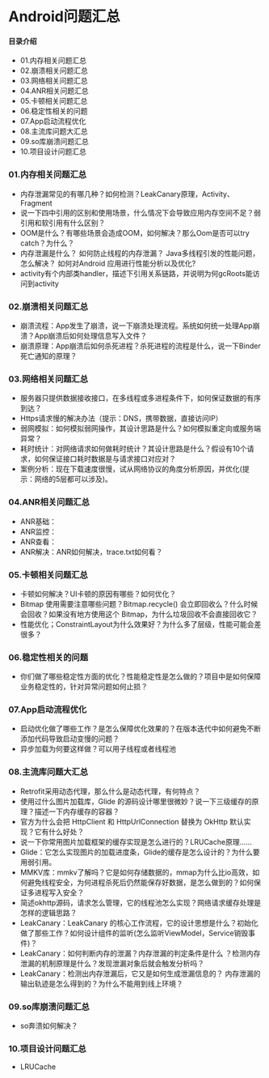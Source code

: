 # Android问题汇总
#### 目录介绍
- 01.内存相关问题汇总
- 02.崩溃相关问题汇总
- 03.网络相关问题汇总
- 04.ANR相关问题汇总
- 05.卡顿相关问题汇总
- 06.稳定性相关的问题
- 07.App启动流程优化
- 08.主流库问题大汇总
- 09.so库崩溃问题汇总
- 10.项目设计问题汇总



### 01.内存相关问题汇总
- 内存泄漏常见的有哪几种？如何检测？LeakCanary原理，Activity、Fragment
- 说一下四中引用的区别和使用场景，什么情况下会导致应用内存空间不足？弱引用和软引用有什么区别？
- OOM是什么？有哪些场景会造成OOM，如何解决？那么Oom是否可以try catch？为什么？
- 内存泄漏是什么？ 如何防止线程的内存泄漏？ Java多线程引发的性能问题，怎么解决？ 如何对Android 应用进行性能分析以及优化? 
- activity有个内部类handler，描述下引用关系链路，并说明为何gcRoots能访问到activity




### 02.崩溃相关问题汇总
- 崩溃流程：App发生了崩溃，说一下崩溃处理流程。系统如何统一处理App崩溃？App崩溃后如何处理信息写入文件？
- 崩溃原理：App崩溃后如何杀死进程？杀死进程的流程是什么，说一下Binder死亡通知的原理？



### 03.网络相关问题汇总
- 服务器只提供数据接收接口，在多线程或多进程条件下，如何保证数据的有序到达？
- Https请求慢的解决办法（提示：DNS，携带数据，直接访问IP）
- 弱网模拟：如何模拟弱网操作，其设计思路是什么？如何模拟重定向或服务端异常？
- 耗时统计：对网络请求如何做耗时统计？其设计思路是什么？假设有10个请求，如何保证接口耗时数据是与请求接口对应对？
- 案例分析：现在下载速度很慢，试从网络协议的角度分析原因，并优化(提示：网络的5层都可以涉及)。



### 04.ANR相关问题汇总
- ANR基础：
- ANR监控：
- ANR查看：
- ANR解决：ANR如何解决，trace.txt如何看？



### 05.卡顿相关问题汇总
- 卡顿如何解决？UI卡顿的原因有哪些？如何优化？
- Bitmap 使用需要注意哪些问题？Bitmap.recycle() 会立即回收么？什么时候会回收？如果没有地方使用这个 Bitmap，为什么垃圾回收不会直接回收它？
- 性能优化；ConstraintLayout为什么效果好？为什么多了层级，性能可能会差很多？
  


### 06.稳定性相关的问题
- 你们做了哪些稳定性方面的优化？性能稳定性是怎么做的？项目中是如何保障业务稳定性的，针对异常问题如何止损？


### 07.App启动流程优化
- 启动优化做了哪些工作？是怎么保障优化效果的？在版本迭代中如何避免不断添加代码导致启动变慢的问题？
- 异步加载为何要这样做？可以用子线程或者线程池



### 08.主流库问题大汇总
- Retrofit采用动态代理，那么什么是动态代理，有何特点？
- 使用过什么图片加载库，Glide 的源码设计哪里很微妙？说一下三级缓存的原理？描述一下内存缓存的容器？
- 官方为什么会把 HttpClient 和 HttpUrlConnection 替换为 OkHttp 默认实现？它有什么好处？
- 说一下你常用图片加载框架的缓存实现是怎么进行的？LRUCache原理……
- Glide：它怎么实现图片的加载进度条，Glide的缓存是怎么设计的？为什么要用弱引用。
- MMKV库：mmkv了解吗？它是如何存储数据的，mmap为什么比io高效，如何避免线程安全，为何进程杀死后仍然能保存好数据，是怎么做到的？如何保证多进程写入安全？
- 简述okhttp源码，请求怎么管理，它的线程池怎么实现？网络请求缓存处理是怎样的逻辑思路？
- LeakCanary：LeakCanary 的核心工作流程，它的设计思想是什么？初始化做了那些工作？如何设计组件的监听(怎么监听ViewModel，Service销毁事件)？
- LeakCanary：如何判断内存的泄漏？内存泄漏的判定条件是什么 ？检测内存泄漏的机制原理是什么？发现泄漏对象后就会触发分析吗？
- LeakCanary：检测出内存泄漏后，它又是如何生成泄漏信息的？ 内存泄漏的输出轨迹是怎么得到的？为什么不能用到线上环境？



### 09.so库崩溃问题汇总
- so奔溃如何解决？



### 10.项目设计问题汇总
- LRUCache









